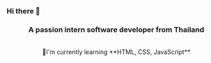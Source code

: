 ### Hi there 👋
<h3 align="center">A passion intern software developer from Thailand</h3>

<br />

<div align="center">
  🌱I'm currently learning **HTML, CSS, JavaScript**
</div>
